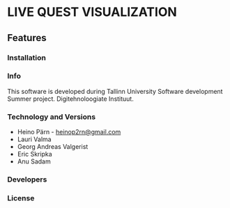 # LIVE QUEST VISUALIZATION

## Features

### Installation

### Info
This software is developed during Tallinn University Software development Summer project.
Digitehnoloogiate Instituut.

### Technology and Versions
- Heino Pärn - heinop2rn@gmail.com
- Lauri Valma
- Georg Andreas Valgerist
- Eric Skripka
- Anu Sadam
### Developers

### License
